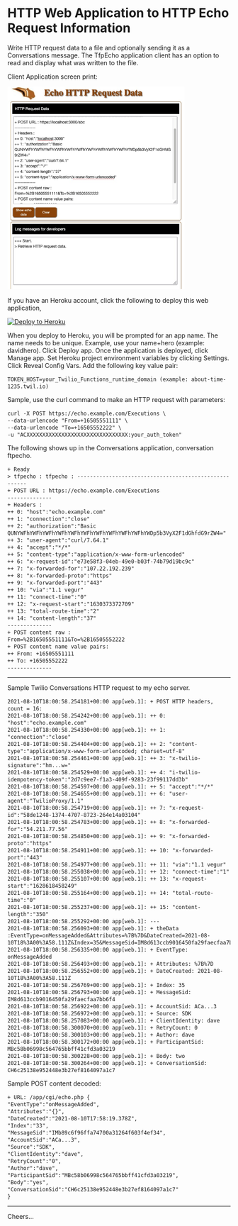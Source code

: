 # HTTP Web Application to HTTP Echo Request Information

Write HTTP request data to a file and optionally sending it as a Conversations message.
The TfpEcho application client has an option to read and display what was written to the file.

Client Application screen print:

<img src="clientapp.jpg" width="400"/>

If you have an Heroku account, click the following to deploy this web application,

[![Deploy to Heroku](https://www.herokucdn.com/deploy/button.svg)](https://heroku.com/deploy?template=https://github.com/tigerfarm/tfpecho)

When you deploy to Heroku, you will be prompted for an app name. 
The name needs to be unique. Example, use your name+hero (example: davidhero). 
Click Deploy app. Once the application is deployed, click Manage app. 
Set Heroku project environment variables by clicking Settings. 
Click Reveal Config Vars. Add the following key value pair:
````
TOKEN_HOST=your_Twilio_Functions_runtime_domain (example: about-time-1235.twil.io)
````

Sample, use the curl command to make an HTTP request with parameters:
````
curl -X POST https://echo.example.com/Executions \
--data-urlencode "From=+16505551111" \
--data-urlencode "To=+16505552222" \
-u "ACXXXXXXXXXXXXXXXXXXXXXXXXXXXXXXXX:your_auth_token"
````
The following shows up in the Conversations application, conversation ftpecho.
````
+ Ready
> tfpecho : tfpecho : ------------------------------------------------------
+ POST URL : https://echo.example.com/Executions
--------------
+ Headers : 
++ 0: "host":"echo.example.com"
++ 1: "connection":"close"
++ 2: "authorization":"Basic QUNYWFhYWFhYWFhYWFhYWFhYWFhYWFhYWFhYWFhYWFhYWDp5b3VyX2F1dGhfdG9rZW4="
++ 3: "user-agent":"curl/7.64.1"
++ 4: "accept":"*/*"
++ 5: "content-type":"application/x-www-form-urlencoded"
++ 6: "x-request-id":"e73e58f3-04eb-49e0-b03f-74b79d19bc9c"
++ 7: "x-forwarded-for":"107.22.192.239"
++ 8: "x-forwarded-proto":"https"
++ 9: "x-forwarded-port":"443"
++ 10: "via":"1.1 vegur"
++ 11: "connect-time":"0"
++ 12: "x-request-start":"1630373372709"
++ 13: "total-route-time":"2"
++ 14: "content-length":"37"
--------------
+ POST content raw : 
From=%2B16505551111&To=%2B16505552222
+ POST content name value pairs: 
++ From: +16505551111
++ To: +16505552222
--------------
````

--------------------------------------------------------------------------------
Sample Twilio Conversations HTTP request to my echo server.
````
2021-08-10T18:00:58.254181+00:00 app[web.1]: + POST HTTP headers, count = 16:
2021-08-10T18:00:58.254242+00:00 app[web.1]: ++ 0: "host":"echo.example.com"
2021-08-10T18:00:58.254330+00:00 app[web.1]: ++ 1: "connection":"close"
2021-08-10T18:00:58.254404+00:00 app[web.1]: ++ 2: "content-type":"application/x-www-form-urlencoded; charset=utf-8"
2021-08-10T18:00:58.254461+00:00 app[web.1]: ++ 3: "x-twilio-signature":"hm...w="
2021-08-10T18:00:58.254529+00:00 app[web.1]: ++ 4: "i-twilio-idempotency-token":"2d7c9ee7-f1a3-409f-9283-23f99117dd3b"
2021-08-10T18:00:58.254597+00:00 app[web.1]: ++ 5: "accept":"*/*"
2021-08-10T18:00:58.254655+00:00 app[web.1]: ++ 6: "user-agent":"TwilioProxy/1.1"
2021-08-10T18:00:58.254719+00:00 app[web.1]: ++ 7: "x-request-id":"58de1248-1374-4707-8723-264e14a03104"
2021-08-10T18:00:58.254783+00:00 app[web.1]: ++ 8: "x-forwarded-for":"54.211.77.56"
2021-08-10T18:00:58.254850+00:00 app[web.1]: ++ 9: "x-forwarded-proto":"https"
2021-08-10T18:00:58.254911+00:00 app[web.1]: ++ 10: "x-forwarded-port":"443"
2021-08-10T18:00:58.254977+00:00 app[web.1]: ++ 11: "via":"1.1 vegur"
2021-08-10T18:00:58.255038+00:00 app[web.1]: ++ 12: "connect-time":"1"
2021-08-10T18:00:58.255107+00:00 app[web.1]: ++ 13: "x-request-start":"1628618458249"
2021-08-10T18:00:58.255164+00:00 app[web.1]: ++ 14: "total-route-time":"0"
2021-08-10T18:00:58.255237+00:00 app[web.1]: ++ 15: "content-length":"350"
2021-08-10T18:00:58.255292+00:00 app[web.1]: ---
2021-08-10T18:00:58.256093+00:00 app[web.1]: + theData :EventType=onMessageAdded&Attributes=%7B%7D&DateCreated=2021-08-10T18%3A00%3A58.111Z&Index=35&MessageSid=IM8d613ccb9016450fa29faecfaa7bb6f4&AccountSid=ACa...3&Source=SDK&ClientIdentity=dave&RetryCount=0&Author=dave&ParticipantSid=MBc58b06998c564765bbff41cfd3a03219&Body=two&ConversationSid=CH6c25138e952448e3b27ef8164097a1c7:
2021-08-10T18:00:58.256335+00:00 app[web.1]: + EventType: onMessageAdded
2021-08-10T18:00:58.256493+00:00 app[web.1]: + Attributes: %7B%7D
2021-08-10T18:00:58.256552+00:00 app[web.1]: + DateCreated: 2021-08-10T18%3A00%3A58.111Z
2021-08-10T18:00:58.256769+00:00 app[web.1]: + Index: 35
2021-08-10T18:00:58.256793+00:00 app[web.1]: + MessageSid: IM8d613ccb9016450fa29faecfaa7bb6f4
2021-08-10T18:00:58.256922+00:00 app[web.1]: + AccountSid: ACa...3
2021-08-10T18:00:58.256972+00:00 app[web.1]: + Source: SDK
2021-08-10T18:00:58.257083+00:00 app[web.1]: + ClientIdentity: dave
2021-08-10T18:00:58.300070+00:00 app[web.1]: + RetryCount: 0
2021-08-10T18:00:58.300103+00:00 app[web.1]: + Author: dave
2021-08-10T18:00:58.300172+00:00 app[web.1]: + ParticipantSid: MBc58b06998c564765bbff41cfd3a03219
2021-08-10T18:00:58.300228+00:00 app[web.1]: + Body: two
2021-08-10T18:00:58.300264+00:00 app[web.1]: + ConversationSid: CH6c25138e952448e3b27ef8164097a1c7
````
Sample POST content decoded:
````
+ URL: /app/cgi/echo.php {
"EventType":"onMessageAdded",
"Attributes":"{}",
"DateCreated":"2021-08-10T17:58:19.378Z",
"Index":"33",
"MessageSid":"IMb89c6f96ffa74700a31264f603f4ef34",
"AccountSid":"ACa...3",
"Source":"SDK",
"ClientIdentity":"dave",
"RetryCount":"0",
"Author":"dave",
"ParticipantSid":"MBc58b06998c564765bbff41cfd3a03219",
"Body":"yes",
"ConversationSid":"CH6c25138e952448e3b27ef8164097a1c7"
} 
````

--------------------------------------------------------------------------------
Cheers...
